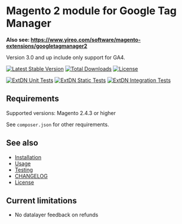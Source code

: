 # Magento 2 module for Google Tag Manager

**Also see: https://www.yireo.com/software/magento-extensions/googletagmanager2**

Version 3.0 and up include only support for GA4.

[![Latest Stable Version](https://poser.pugx.org/yireo/magento2-googletagmanager2/v)](//packagist.org/packages/yireo/magento2-googletagmanager2) [![Total Downloads](https://poser.pugx.org/yireo/magento2-googletagmanager2/downloads)](//packagist.org/packages/yireo/magento2-googletagmanager2)  [![License](https://poser.pugx.org/yireo/magento2-googletagmanager2/license)](//packagist.org/packages/yireo/magento2-googletagmanager2)

[![ExtDN Unit Tests](https://github.com/yireo/Yireo_GoogleTagManager2/actions/workflows/extdn-unit-tests.yml/badge.svg)](https://github.com/yireo/Yireo_GoogleTagManager2/actions/workflows/extdn-unit-tests.yml)
[![ExtDN Static Tests](https://github.com/yireo/Yireo_GoogleTagManager2/actions/workflows/extdn-static-tests.yml/badge.svg)](https://github.com/yireo/Yireo_GoogleTagManager2/actions/workflows/extdn-static-tests.yml)
[![ExtDN Integration Tests](https://github.com/yireo/Yireo_GoogleTagManager2/actions/workflows/extdn-integration-tests.yml/badge.svg)](https://github.com/yireo/Yireo_GoogleTagManager2/actions/workflows/extdn-integration-tests.yml)

## Requirements
Supported versions: Magento 2.4.3 or higher

See `composer.json` for other requirements.


## See also
- [Installation](INSTALL.md)
- [Usage](USAGE.md)
- [Testing](TESTING.md)
- [CHANGELOG](CHANGELOG.md)
- [License](LICENSE.txt)

## Current limitations
- No datalayer feedback on refunds
